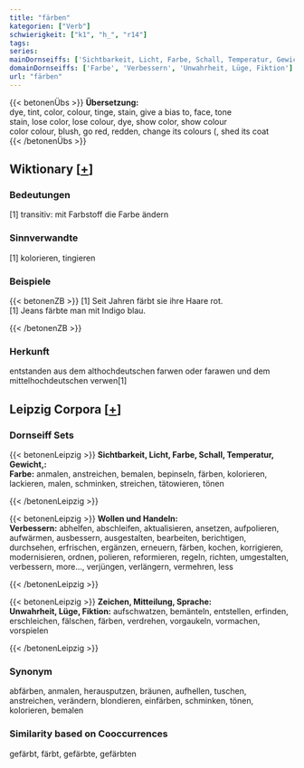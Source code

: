 ```yaml
---
title: "färben"
kategorien: ["Verb"]
schwierigkeit: ["k1", "h_", "r14"]
tags:
series:
mainDornseiffs: ['Sichtbarkeit, Licht, Farbe, Schall, Temperatur, Gewicht,', 'Wollen und Handeln', 'Zeichen, Mitteilung, Sprache']
domainDornseiffs: ['Farbe', 'Verbessern', 'Unwahrheit, Lüge, Fiktion']
url: "färben"
---
```


{{< betonenÜbs >}}
**Übersetzung:**  
dye, tint, color, colour, tinge, stain, give a bias to, face, tone  
stain, lose color, lose colour, dye, show color, show colour  
color colour, blush, go red, redden, change its colours (, shed its coat  
{{< /betonenÜbs >}}

## Wiktionary [[+](https://de.wiktionary.org/wiki/färben)]

### Bedeutungen
[1] transitiv: mit Farbstoff die Farbe ändern  

### Sinnverwandte
[1] kolorieren, tingieren  

### Beispiele
{{< betonenZB >}}
[1] Seit Jahren färbt sie ihre Haare rot.  
[1] Jeans färbte man mit Indigo blau.  

{{< /betonenZB >}}
### Herkunft
entstanden aus dem althochdeutschen farwen oder farawen und dem mittelhochdeutschen verwen[1]  


## Leipzig Corpora [[+](https://corpora.uni-leipzig.de/en/res?word=färben&corpusId=deu_newscrawl-public_2018)]

### Dornseiff Sets
{{< betonenLeipzig >}}
**Sichtbarkeit, Licht, Farbe, Schall, Temperatur, Gewicht,:**  
**Farbe:** anmalen, anstreichen, bemalen, bepinseln, färben, kolorieren, lackieren, malen, schminken, streichen, tätowieren, tönen  

{{< /betonenLeipzig >}}


{{< betonenLeipzig >}}
**Wollen und Handeln:**  
**Verbessern:** abhelfen, abschleifen, aktualisieren, ansetzen, aufpolieren, aufwärmen, ausbessern, ausgestalten, bearbeiten, berichtigen, durchsehen, erfrischen, ergänzen, erneuern, färben, kochen, korrigieren, modernisieren, ordnen, polieren, reformieren, regeln, richten, umgestalten, verbessern, more..., verjüngen, verlängern, vermehren, less  

{{< /betonenLeipzig >}}


{{< betonenLeipzig >}}
**Zeichen, Mitteilung, Sprache:**  
**Unwahrheit, Lüge, Fiktion:** aufschwatzen, bemänteln, entstellen, erfinden, erschleichen, fälschen, färben, verdrehen, vorgaukeln, vormachen, vorspielen  

{{< /betonenLeipzig >}}

### Synonym
abfärben, anmalen, herausputzen, bräunen, aufhellen, tuschen, anstreichen, verändern, blondieren, einfärben, schminken, tönen, kolorieren, bemalen


### Similarity based on Cooccurrences
gefärbt, färbt, gefärbte, gefärbten

